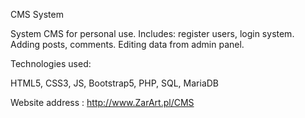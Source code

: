 CMS System

System CMS for personal use. Includes: register users, login system. Adding posts, comments. Editing data from admin panel.

Technologies used:

HTML5, CSS3, JS, Bootstrap5, PHP, SQL, MariaDB

Website address : http://www.ZarArt.pl/CMS
